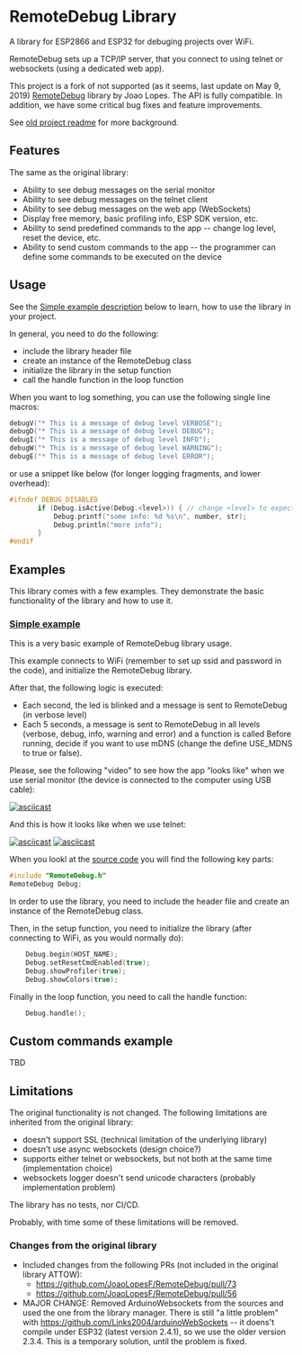 # RemoteDebug Library

A library for ESP2866 and ESP32 for debuging projects over WiFi.

RemoteDebug sets up a TCP/IP server, that you connect to using telnet or websockets (using a dedicated web app).

This project is a fork of not supported (as it seems, last update on May 9, 2019) [RemoteDebug](https://github.com/JoaoLopesF/RemoteDebug) library by Joao Lopes.
The API is fully compatible. In addition, we have some critical bug fixes and feature improvements.

See [old project readme](extras/old_README.md) for more background.

## Features

The same as the original library:

- Ability to see debug messages on the serial monitor
- Ability to see debug messages on the telnet client
- Ability to see debug messages on the web app (WebSockets)
- Display free memory, basic profiling info, ESP SDK version, etc.
- Ability to send predefined commands to the app -- change log level, reset the device, etc.
- Ability to send custom commands to the app -- the programmer can define some commands to be executed on the device

## Usage

See the [Simple example description](#simple-example) below to learn, how to use the library in your project.

In general, you need to do the following:

- include the library header file
- create an instance of the RemoteDebug class
- initialize the library in the setup function
- call the handle function in the loop function

When you want to log something, you can use the following single line macros:

```cpp
debugV("* This is a message of debug level VERBOSE");
debugD("* This is a message of debug level DEBUG");
debugI("* This is a message of debug level INFO");
debugW("* This is a message of debug level WARNING");
debugE("* This is a message of debug level ERROR");
```

or use a snippet like below (for longer logging fragments, and lower overhead):

```cpp
#ifndef DEBUG_DISABLED
       if (Debug.isActive(Debug.<level>)) { // change <level> to expected log level
           Debug.printf("some info: %d %s\n", number, str);
           Debug.println("more info");
       }
#endif
```

## Examples

This library comes with a few examples. They demonstrate the basic functionality of the library and how to use it.

### [Simple example](./examples/simple/simple.ino)

This is a very basic example of RemoteDebug library usage.

This example connects to WiFi (remember to set up ssid and password in the code), and initialize the RemoteDebug library.

After that, the following logic is executed:

- Each second, the led is blinked and a message is sent to RemoteDebug (in verbose level)
- Each 5 seconds, a message is sent to RemoteDebug in all levels (verbose, debug, info, warning and error) and a function is called
Before running, decide if you want to use mDNS (change the define USE_MDNS to true or false).

Please, see the following "video" to see how the app "looks like" when we use serial monitor (the device is connected to the computer using USB cable):

[![asciicast](https://asciinema.org/a/587829.png)](https://asciinema.org/a/587829)

And this is how it looks like when we use telnet:

[![asciicast](https://asciinema.org/a/587830.svg)](https://asciinema.org/a/587830) [![asciicast](https://asciinema.org/a/587831.svg)](https://asciinema.org/a/587831)

When you lookl at the [source code]((./examples/simple/simple.ino)) you will find the following key parts:

```cpp
#include "RemoteDebug.h"
RemoteDebug Debug;
```

In order to use the library, you need to include the header file and create an instance of the RemoteDebug class.

Then, in the setup function, you need to initialize the library (after connecting to WiFi, as you would normally do):

```cpp
    Debug.begin(HOST_NAME);
    Debug.setResetCmdEnabled(true);
    Debug.showProfiler(true);
    Debug.showColors(true);
```

Finally in the loop function, you need to call the handle function:

```cpp
    Debug.handle();
```

## Custom commands example

TBD

## Limitations

The original functionality is not changed. The following limitations are inherited from the original library:

- doesn't support SSL (technical limitation of the underlying library)
- doesn't use async websockets (design choice?)
- supports either telnet or websockets, but not both at the same time (implementation choice)
- websockets logger doesn't send unicode characters (probably implementation problem)

The library has no tests, nor CI/CD.

Probably, with time some of these limitations will be removed.

### Changes from the original library

- Included changes from the following PRs (not included in the original library ATTOW):
  - <https://github.com/JoaoLopesF/RemoteDebug/pull/73>
  - <https://github.com/JoaoLopesF/RemoteDebug/pull/56>
- MAJOR CHANGE: Removed ArduinoWebsockets from the sources and used the one from the library manager. There is still "a little problem" with <https://github.com/Links2004/arduinoWebSockets> -- it doens't compile under ESP32 (latest version 2.4.1), so we use the older version 2.3.4. This is a temporary solution, until the problem is fixed.
